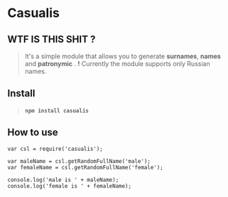 Casualis
=======
WTF IS THIS SHIT ?
---------------------
> It's a simple module that allows you to generate **surnames**, **names** and **patronymic** .
> **!** Currently the module supports only Russian names.

Install
-------
> #### <i class="icon-upload"></i>  ``` npm install casualis ```
How to use
-------------

```
var csl = require('casualis');
 
var maleName = csl.getRandomFullName('male');
var femaleName = csl.getRandomFullName('female');
 
console.log('male is ' + maleName);
console.log('female is ' + femaleName);
```
